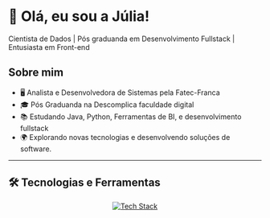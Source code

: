 # 💜 Olá, eu sou a Júlia!
<p align="left">
   Cientista de Dados | Pós graduanda em Desenvolvimento Fullstack | Entusiasta em Front-end
</p>

## Sobre mim

- 🖥️ Analista e Desenvolvedora de Sistemas pela Fatec-Franca
- 🎓 Pós Graduanda na Descomplica faculdade digital
- 📚 Estudando Java, Python, Ferramentas de BI, e desenvolvimento fullstack
- 🌍 Explorando novas tecnologias e desenvolvendo soluções de software.

---
## 🛠️ Tecnologias e Ferramentas

<p align="center">
  <a href="https://skillicons.dev">
    <img src="https://skillicons.dev/icons?i=html,css,javascript,typescript,python,nest,nodejs,postgresql,mysql,git,github,linux" alt="Tech Stack"/>
  </a>
</p>

